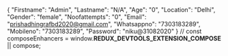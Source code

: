 {
  "Firstname": "Admin",
  "Lastname": "N/A",
  "Age": "0",
  "Location": "Delhi",
  "Gender": "female",
  "Noofattempts": "0",
  "Email": "prishadhingrafbd2020@gmail.com",
  "Whatsappno": "7303183289",
  "Mobileno": "7303183289",
  "Password": "niku@31082020"
}
//   const composeEnhancers = window.__REDUX_DEVTOOLS_EXTENSION_COMPOSE__ || compose;
